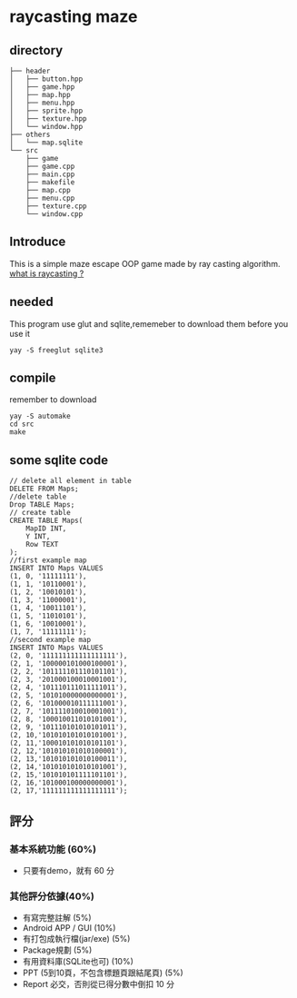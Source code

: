# raycasting maze
## directory 
```
├── header
│   ├── button.hpp
│   ├── game.hpp
│   ├── map.hpp
│   ├── menu.hpp
│   ├── sprite.hpp
│   ├── texture.hpp
│   └── window.hpp
├── others
│   └── map.sqlite
└── src
    ├── game
    ├── game.cpp
    ├── main.cpp
    ├── makefile
    ├── map.cpp
    ├── menu.cpp
    ├── texture.cpp
    └── window.cpp
```
## Introduce
This is a simple maze escape OOP game made by ray casting algorithm.
[what is raycasting ?](https://en.wikipedia.org/wiki/Ray_casting)
## needed
This program use glut and sqlite,rememeber to download them before you use it 
```
yay -S freeglut sqlite3
```
## compile 
remember to download
```
yay -S automake
cd src 
make 
```
## some sqlite code 
```sqlite
// delete all element in table
DELETE FROM Maps;  
//delete table
Drop TABLE Maps;
// create table 
CREATE TABLE Maps(
    MapID INT,
    Y INT,
    Row TEXT
); 
//first example map
INSERT INTO Maps VALUES 
(1, 0, '11111111'),
(1, 1, '10110001'),
(1, 2, '10010101'),
(1, 3, '11000001'),
(1, 4, '10011101'),
(1, 5, '11010101'),
(1, 6, '10010001'),
(1, 7, '11111111');
//second example map
INSERT INTO Maps VALUES 
(2, 0, '111111111111111111'),
(2, 1, '100000101000100001'),
(2, 2, '101111101110101101'),
(2, 3, '201000100010001001'),
(2, 4, '101110111011111011'),
(2, 5, '101010000000000001'),
(2, 6, '101000010111111001'),
(2, 7, '101111010010001001'),
(2, 8, '100010011010101001'),
(2, 9, '101110101010101011'),
(2, 10,'101010101010101001'),
(2, 11,'100010101010101101'),
(2, 12,'101010101010100001'),
(2, 13,'101010101010100011'),
(2, 14,'101010101010101001'),
(2, 15,'101010101111101101'),
(2, 16,'101000100000000001'),
(2, 17,'111111111111111111');
```

## 評分
### 基本系統功能 (60%)
- 只要有demo，就有 60 分
### 其他評分依據(40%)
- 有寫完整註解 (5%)
- Android APP / GUI (10%)
- 有打包成執行檔(jar/exe)  (5%)
- Package規劃 (5%) 
- 有用資料庫(SQLite也可) (10%)
- PPT (5到10頁，不包含標題頁跟結尾頁) (5%)
- Report  必交，否則從已得分數中倒扣 10 分